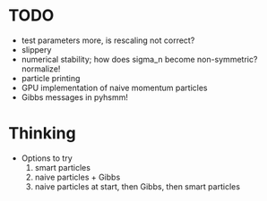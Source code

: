 # TODO #
* test parameters more, is rescaling not correct?
* slippery
* numerical stability; how does sigma\_n become non-symmetric? normalize!
* particle printing
* GPU implementation of naive momentum particles
* Gibbs messages in pyhsmm!

# Thinking #
* Options to try
    1. smart particles
    2. naive particles + Gibbs
    3. naive particles at start, then Gibbs, then smart particles

